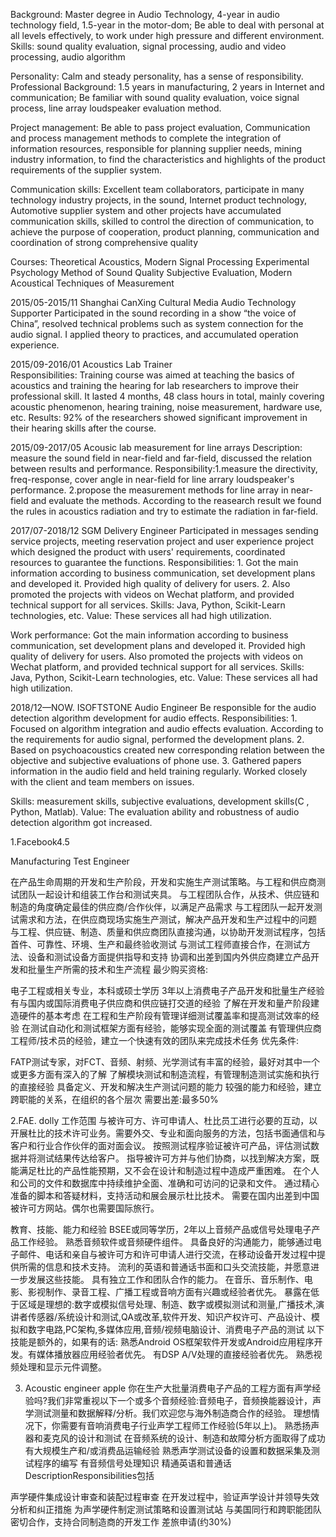 Background: Master degree in Audio Technology, 4-year in audio technology field, 1.5-year in the motor-dom; Be able to deal with personal at all levels effectively, to work under high pressure and different environment.
Skills: sound quality evaluation, signal processing, audio and video processing, audio algorithm

Personality: Calm and steady personality, has a sense of responsibility.
Professional Background: 1.5 years in manufacturing, 2 years in Internet and communication; Be familiar with sound quality evaluation, voice signal process, line array loudspeaker evaluation method.

Project management: Be able to pass project evaluation, Communication and process management methods to complete the integration of information resources, responsible for planning supplier needs, mining industry information, to find the characteristics and highlights of the product requirements of the supplier system.

Communication skills: Excellent team collaborators, participate in many technology industry projects, in the sound, Internet product technology, Automotive supplier system and other projects have accumulated communication skills, skilled to control the direction of communication, to achieve the purpose of cooperation, product planning, communication and coordination of strong comprehensive quality






Courses: Theoretical Acoustics, Modern Signal Processing
Experimental Psychology Method of Sound Quality Subjective Evaluation, Modern Acoustical Techniques of Measurement

2015/05-2015/11 Shanghai CanXing Cultural Media Audio Technology Supporter
Participated in the sound recording in a show “the voice of China”, resolved technical problems such as system connection for the audio signal. I applied theory to practices, and accumulated operation experience. 

2015/09-2016/01  Acoustics Lab         Trainer                    
Responsibilities: Training course was aimed at teaching the basics of acoustics and training the hearing for lab researchers to improve their professional skill. It lasted 4 months, 48 class hours in total, mainly covering acoustic phenomenon, hearing training, noise measurement, hardware use, etc. 
Results: 92% of the researchers showed significant improvement in their hearing skills after the course.

2015/09-2017/05 Acousic lab   measurement for line arrays
Description: measure the sound field in near-field and far-field, discussed the relation between results and performance. 
Responsibility:1.measure the directivity, freq-response, cover angle in near-field for line arrary loudspeaker's performance. 
2.propose the measurement methods for line array in near-field and evaluate the methods. 
According to the reasearch result we found the rules in acoustics radiation and try to estimate the radiation in far-field.


2017/07-2018/12  SGM  Delivery Engineer
Participated in messages sending service projects, meeting reservation project and user experience project which designed the product with users' requirements, coordinated resources to guarantee the functions. 
Responsibilities: 1. Got the main information according to business communication, set development plans and developed it. Provided high quality of delivery for users. 2. Also promoted the projects with videos on Wechat platform, and provided technical support for all services. 
Skills: Java, Python, Scikit-Learn technologies, etc. 
Value: These services all had high utilization.


Work performance: Got the main information according to business communication, set development plans and developed it. Provided high quality of delivery for users. Also promoted the projects with videos on Wechat platform, and provided technical support for all services. 
Skills: Java, Python, Scikit-Learn technologies, etc. 
Value: These services all had high utilization.





2018/12—NOW.  ISOFTSTONE  Audio Engineer
Be responsible for the audio detection algorithm development for audio effects. 
Responsibilities: 1. Focused on algorithm integration and audio effects evaluation. According to the requirements for audio signal, performed the development plans. 2. Based on psychoacoustics created new corresponding relation between the objective and subjective evaluations of phone use. 3. Gathered papers information in the audio field and held training regularly. Worked closely with the client and team members on issues. 

Skills: measurement skills, subjective evaluations, development skills(C , Python, Matlab). 
Value: The evaluation ability and robustness of audio detection algorithm got increased.



1.Facebook4.5

Manufacturing Test Engineer

在产品生命周期的开发和生产阶段，开发和实施生产测试策略。与工程和供应商测试团队一起设计和组装工作台和测试夹具。
与工程团队合作，从技术、供应链和制造的角度确定最佳的供应商/合作伙伴，以满足产品需求
与工程团队一起开发测试需求和方法，在供应商现场实施生产测试，解决产品开发和生产过程中的问题
与工程、供应链、制造、质量和供应商团队直接沟通，以协助开发测试程序，包括首件、可靠性、环境、生产和最终验收测试
与测试工程师直接合作，在测试方法、设备和测试设备方面提供指导和支持
协调和出差到国内外供应商建立产品开发和批量生产所需的技术和生产流程
最少购买资格:


电子工程或相关专业，本科或硕士学历
3年以上消费电子产品开发和批量生产经验
有与国内或国际消费电子供应商和供应链打交道的经验
了解在开发和量产阶段建造硬件的基本考虑
在工程和生产阶段有管理详细测试覆盖率和提高测试效率的经验
在测试自动化和测试框架方面有经验，能够实现全面的测试覆盖
有管理供应商工程师/技术员的经验，建立一个快速有效的团队来完成技术任务
优先条件:


FATP测试专家，对FCT、音频、射频、光学测试有丰富的经验，最好对其中一个或更多方面有深入的了解
了解模块测试和制造流程，有管理制造测试实施和执行的直接经验
具备定义、开发和解决生产测试问题的能力
较强的能力和经验，建立跨职能的关系，在组织的各个层次
需要出差:最多50%



2.FAE. dolly
工作范围
与被许可方、许可申请人、杜比员工进行必要的互动，以开展杜比的技术许可业务。需要外交、专业和面向服务的方法，包括书面通信和与客户和行业合作伙伴的面对面会议。
按照测试程序验证被许可产品，评估测试数据并将测试结果传达给客户。
指导被许可方并与他们协商，以找到解决方案，既能满足杜比的产品性能预期，又不会在设计和制造过程中造成严重困难。
在个人和公司的文件和数据库中持续维护全面、准确和可访问的记录和文件。
通过精心准备的脚本和答疑材料，支持活动和展会展示杜比技术。
需要在国内出差到中国被许可方网站。偶尔也需要国际旅行。


教育、技能、能力和经验
BSEE或同等学历，2年以上音频产品或信号处理电子产品工作经验。
熟悉音频软件或音频硬件组件。
具备良好的沟通能力，能够通过电子邮件、电话和亲自与被许可方和许可申请人进行交流，在移动设备开发过程中提供所需的信息和技术支持。
流利的英语和普通话书面和口头交流技能，并愿意进一步发展这些技能。
具有独立工作和团队合作的能力。
在音乐、音乐制作、电影、影视制作、录音工程、广播工程或音响方面有兴趣或经验者优先。
暴露在低于区域是理想的:数字或模拟信号处理、制造、数字或模拟测试和测量,广播技术,演讲者传感器/系统设计和测试,QA或改革,软件开发、知识产权许可、产品设计、模拟和数字电路,PC架构,多媒体应用,音频/视频电脑设计、消费电子产品的测试
以下技能是额外的，如果有的话:
熟悉Android OS框架软件开发或Android应用程序开发。有媒体播放器应用经验者优先。
有DSP A/V处理的直接经验者优先。
熟悉视频处理和显示元件调整。




3. Acoustic engineer  apple
你在生产大批量消费电子产品的工程方面有声学经验吗?我们非常重视以下一个或多个音频经验:音频电子，音频换能器设计，声学测试测量和数据解释/分析。我们欢迎您与海外制造商合作的经验。
理想情况下，你需要有音响消费电子行业声学工程师工作经验(5年以上)。
熟悉扬声器和麦克风的设计和测试
在音频系统的设计、制造和故障分析方面取得了成功
有大规模生产和/或消费品运输经验
熟悉声学测试设备的设置和数据采集及测试程序的编写
有音频信号处理知识
精通英语和普通话
DescriptionResponsibilities包括

声学硬件集成设计审查和装配过程审查
在开发过程中，验证声学设计并领导失效分析和纠正措施
为声学硬件制定测试策略和设置测试站
与美国同行和跨职能团队密切合作，支持合同制造商的开发工作
差旅申请(约30%)
